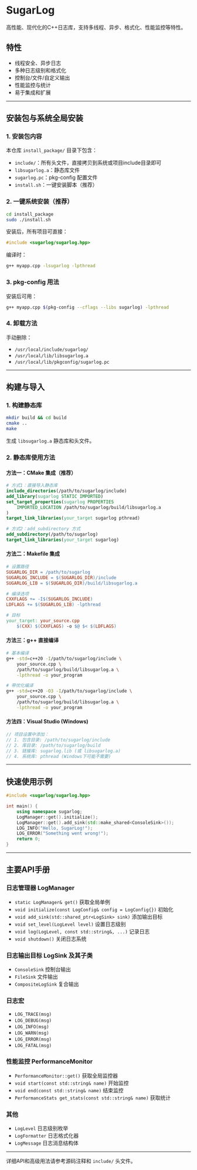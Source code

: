 # SugarLog

高性能、现代化的C++日志库，支持多线程、异步、格式化、性能监控等特性。

## 特性
- 线程安全、异步日志
- 多种日志级别和格式化
- 控制台/文件/自定义输出
- 性能监控与统计
- 易于集成和扩展

---

## 安装包与系统全局安装

### 1. 安装包内容
本仓库 `install_package/` 目录下包含：
- `include/`：所有头文件，直接拷贝到系统或项目include目录即可
- `libsugarlog.a`：静态库文件
- `sugarlog.pc`：pkg-config 配置文件
- `install.sh`：一键安装脚本（推荐）

### 2. 一键系统安装（推荐）
```bash
cd install_package
sudo ./install.sh
```
安装后，所有项目可直接：
```cpp
#include <sugarlog/sugarlog.hpp>
```
编译时：
```sh
g++ myapp.cpp -lsugarlog -lpthread
```

### 3. pkg-config 用法
安装后可用：
```sh
g++ myapp.cpp $(pkg-config --cflags --libs sugarlog) -lpthread
```

### 4. 卸载方法
手动删除：
- `/usr/local/include/sugarlog/`
- `/usr/local/lib/libsugarlog.a`
- `/usr/local/lib/pkgconfig/sugarlog.pc`

---

## 构建与导入

### 1. 构建静态库
```bash
mkdir build && cd build
cmake ..
make
```
生成 `libsugarlog.a` 静态库和头文件。

### 2. 静态库使用方法

#### 方法一：CMake 集成（推荐）
```cmake
# 方式1：直接导入静态库
include_directories(/path/to/sugarlog/include)
add_library(sugarlog STATIC IMPORTED)
set_target_properties(sugarlog PROPERTIES 
    IMPORTED_LOCATION /path/to/sugarlog/build/libsugarlog.a
)
target_link_libraries(your_target sugarlog pthread)

# 方式2：add_subdirectory 方式
add_subdirectory(/path/to/sugarlog)
target_link_libraries(your_target sugarlog)
```

#### 方法二：Makefile 集成
```makefile
# 设置路径
SUGARLOG_DIR = /path/to/sugarlog
SUGARLOG_INCLUDE = $(SUGARLOG_DIR)/include
SUGARLOG_LIB = $(SUGARLOG_DIR)/build/libsugarlog.a

# 编译选项
CXXFLAGS += -I$(SUGARLOG_INCLUDE)
LDFLAGS += $(SUGARLOG_LIB) -lpthread

# 目标
your_target: your_source.cpp
	$(CXX) $(CXXFLAGS) -o $@ $< $(LDFLAGS)
```

#### 方法三：g++ 直接编译
```bash
# 基本编译
g++ -std=c++20 -I/path/to/sugarlog/include \
    your_source.cpp \
    /path/to/sugarlog/build/libsugarlog.a \
    -lpthread -o your_program

# 带优化编译
g++ -std=c++20 -O3 -I/path/to/sugarlog/include \
    your_source.cpp \
    /path/to/sugarlog/build/libsugarlog.a \
    -lpthread -o your_program
```

#### 方法四：Visual Studio (Windows)
```cpp
// 项目设置中添加：
// 1. 包含目录: /path/to/sugarlog/include
// 2. 库目录: /path/to/sugarlog/build
// 3. 链接库: sugarlog.lib (或 libsugarlog.a)
// 4. 系统库: pthread (Windows下可能不需要)
```

---

## 快速使用示例
```cpp
#include <sugarlog/sugarlog.hpp>

int main() {
    using namespace sugarlog;
    LogManager::get().initialize();
    LogManager::get().add_sink(std::make_shared<ConsoleSink>());
    LOG_INFO("Hello, SugarLog!");
    LOG_ERROR("Something went wrong!");
    return 0;
}
```

---

## 主要API手册

### 日志管理器 LogManager
- `static LogManager& get()` 获取全局单例
- `void initialize(const LogConfig& config = LogConfig{})` 初始化
- `void add_sink(std::shared_ptr<LogSink> sink)` 添加输出目标
- `void set_level(LogLevel level)` 设置日志级别
- `void log(LogLevel, const std::string&, ...)` 记录日志
- `void shutdown()` 关闭日志系统

### 日志输出目标 LogSink 及其子类
- `ConsoleSink` 控制台输出
- `FileSink` 文件输出
- `CompositeLogSink` 复合输出

### 日志宏
- `LOG_TRACE(msg)`
- `LOG_DEBUG(msg)`
- `LOG_INFO(msg)`
- `LOG_WARN(msg)`
- `LOG_ERROR(msg)`
- `LOG_FATAL(msg)`

### 性能监控 PerformanceMonitor
- `PerformanceMonitor::get()` 获取全局监控器
- `void start(const std::string& name)` 开始监控
- `void end(const std::string& name)` 结束监控
- `PerformanceStats get_stats(const std::string& name)` 获取统计

### 其他
- `LogLevel` 日志级别枚举
- `LogFormatter` 日志格式化器
- `LogMessage` 日志消息结构体

---
详细API和高级用法请参考源码注释和 `include/` 头文件。
